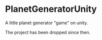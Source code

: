 # PlanetGeneratorUnity
A little planet generator "game" on unity.

The project has been dropped since then.
